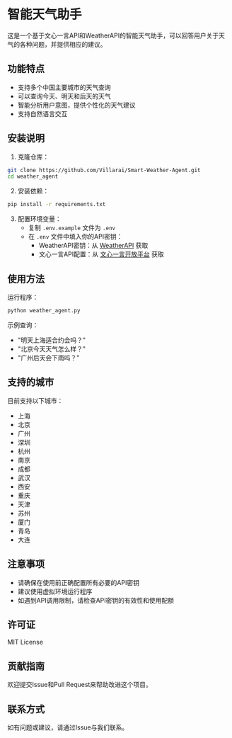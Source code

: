 # 智能天气助手

这是一个基于文心一言API和WeatherAPI的智能天气助手，可以回答用户关于天气的各种问题，并提供相应的建议。

## 功能特点

- 支持多个中国主要城市的天气查询
- 可以查询今天、明天和后天的天气
- 智能分析用户意图，提供个性化的天气建议
- 支持自然语言交互

## 安装说明

1. 克隆仓库：
```bash
git clone https://github.com/Villarai/Smart-Weather-Agent.git
cd weather_agent
```

2. 安装依赖：
```bash
pip install -r requirements.txt
```

3. 配置环境变量：
   - 复制 `.env.example` 文件为 `.env`
   - 在 `.env` 文件中填入你的API密钥：
     - WeatherAPI密钥：从 [WeatherAPI](https://www.weatherapi.com/) 获取
     - 文心一言API配置：从 [文心一言开放平台](https://cloud.baidu.com/product/wenxinworkshop) 获取

## 使用方法

运行程序：
```bash
python weather_agent.py
```

示例查询：
- "明天上海适合约会吗？"
- "北京今天天气怎么样？"
- "广州后天会下雨吗？"

## 支持的城市

目前支持以下城市：
- 上海
- 北京
- 广州
- 深圳
- 杭州
- 南京
- 成都
- 武汉
- 西安
- 重庆
- 天津
- 苏州
- 厦门
- 青岛
- 大连

## 注意事项

- 请确保在使用前正确配置所有必要的API密钥
- 建议使用虚拟环境运行程序
- 如遇到API调用限制，请检查API密钥的有效性和使用配额

## 许可证

MIT License

## 贡献指南

欢迎提交Issue和Pull Request来帮助改进这个项目。

## 联系方式

如有问题或建议，请通过Issue与我们联系。 
